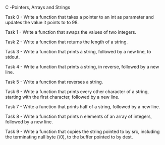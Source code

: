 C -Pointers, Arrays and Strings 

Task 0 - Write a function that takes a pointer to an int as parameter and updates the value it points to to 98.

Task 1 - Write a function that swaps the values of two integers.

Task 2 - Write a function that returns the length of a string.

Task 3 - Write a function that prints a string, followed by a new line, to stdout.

Task 4 - Write a function that prints a string, in reverse, followed by a new line.

Task 5 - Write a function that reverses a string.

Task 6 - Write a function that prints every other character of a string, starting with the first character, followed by a new line.

Task 7 - Write a function that prints half of a string, followed by a new line.

Task 8 - Write a function that prints n elements of an array of integers, followed by a new line.

Task 9 - Write a function that copies the string pointed to by src, including the terminating null byte (\0), to the buffer pointed to by dest.
